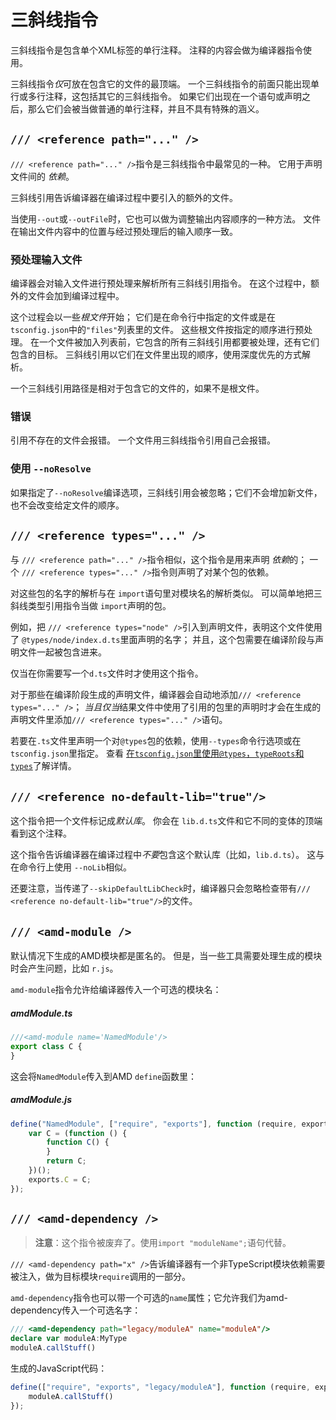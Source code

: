# 三斜线指令

三斜线指令是包含单个XML标签的单行注释。 注释的内容会做为编译器指令使用。

三斜线指令*仅*可放在包含它的文件的最顶端。 一个三斜线指令的前面只能出现单行或多行注释，这包括其它的三斜线指令。 如果它们出现在一个语句或声明之后，那么它们会被当做普通的单行注释，并且不具有特殊的涵义。

## `/// <reference path="..." />`

`/// <reference path="..." />`指令是三斜线指令中最常见的一种。 它用于声明文件间的 *依赖*。

三斜线引用告诉编译器在编译过程中要引入的额外的文件。

当使用`--out`或`--outFile`时，它也可以做为调整输出内容顺序的一种方法。 文件在输出文件内容中的位置与经过预处理后的输入顺序一致。

### 预处理输入文件

编译器会对输入文件进行预处理来解析所有三斜线引用指令。 在这个过程中，额外的文件会加到编译过程中。

这个过程会以一些*根文件*开始； 它们是在命令行中指定的文件或是在 `tsconfig.json`中的`"files"`列表里的文件。 这些根文件按指定的顺序进行预处理。 在一个文件被加入列表前，它包含的所有三斜线引用都要被处理，还有它们包含的目标。 三斜线引用以它们在文件里出现的顺序，使用深度优先的方式解析。

一个三斜线引用路径是相对于包含它的文件的，如果不是根文件。

### 错误

引用不存在的文件会报错。 一个文件用三斜线指令引用自己会报错。

### 使用 `--noResolve`

如果指定了`--noResolve`编译选项，三斜线引用会被忽略；它们不会增加新文件，也不会改变给定文件的顺序。

## `/// <reference types="..." />`

与 `/// <reference path="..." />`指令相似，这个指令是用来声明 *依赖*的； 一个 `/// <reference types="..." />`指令则声明了对某个包的依赖。

对这些包的名字的解析与在 `import`语句里对模块名的解析类似。 可以简单地把三斜线类型引用指令当做 `import`声明的包。

例如，把 `/// <reference types="node" />`引入到声明文件，表明这个文件使用了 `@types/node/index.d.ts`里面声明的名字； 并且，这个包需要在编译阶段与声明文件一起被包含进来。

仅当在你需要写一个`d.ts`文件时才使用这个指令。

对于那些在编译阶段生成的声明文件，编译器会自动地添加`/// <reference types="..." />`； *当且仅当*结果文件中使用了引用的包里的声明时才会在生成的声明文件里添加`/// <reference types="..." />`语句。

若要在`.ts`文件里声明一个对`@types`包的依赖，使用`--types`命令行选项或在`tsconfig.json`里指定。 查看 [在`tsconfig.json`里使用`@types`，`typeRoots`和`types`](https://www.tslang.cn/docs/handbook/tsconfig-json.html#types-typeroots-and-types)了解详情。

## `/// <reference no-default-lib="true"/>`

这个指令把一个文件标记成*默认库*。 你会在 `lib.d.ts`文件和它不同的变体的顶端看到这个注释。

这个指令告诉编译器在编译过程中*不要*包含这个默认库（比如，`lib.d.ts`）。 这与在命令行上使用 `--noLib`相似。

还要注意，当传递了`--skipDefaultLibCheck`时，编译器只会忽略检查带有`/// <reference no-default-lib="true"/>`的文件。

## `/// <amd-module />`

默认情况下生成的AMD模块都是匿名的。 但是，当一些工具需要处理生成的模块时会产生问题，比如 `r.js`。

`amd-module`指令允许给编译器传入一个可选的模块名：

##### amdModule.ts

```ts
///<amd-module name='NamedModule'/>
export class C {
}
```

这会将`NamedModule`传入到AMD `define`函数里：

##### amdModule.js

```js
define("NamedModule", ["require", "exports"], function (require, exports) {
    var C = (function () {
        function C() {
        }
        return C;
    })();
    exports.C = C;
});
```

## `/// <amd-dependency />`

> **注意**：这个指令被废弃了。使用`import "moduleName";`语句代替。

`/// <amd-dependency path="x" />`告诉编译器有一个非TypeScript模块依赖需要被注入，做为目标模块`require`调用的一部分。

`amd-dependency`指令也可以带一个可选的`name`属性；它允许我们为amd-dependency传入一个可选名字：

```ts
/// <amd-dependency path="legacy/moduleA" name="moduleA"/>
declare var moduleA:MyType
moduleA.callStuff()
```

生成的JavaScript代码：

```js
define(["require", "exports", "legacy/moduleA"], function (require, exports, moduleA) {
    moduleA.callStuff()
});
```